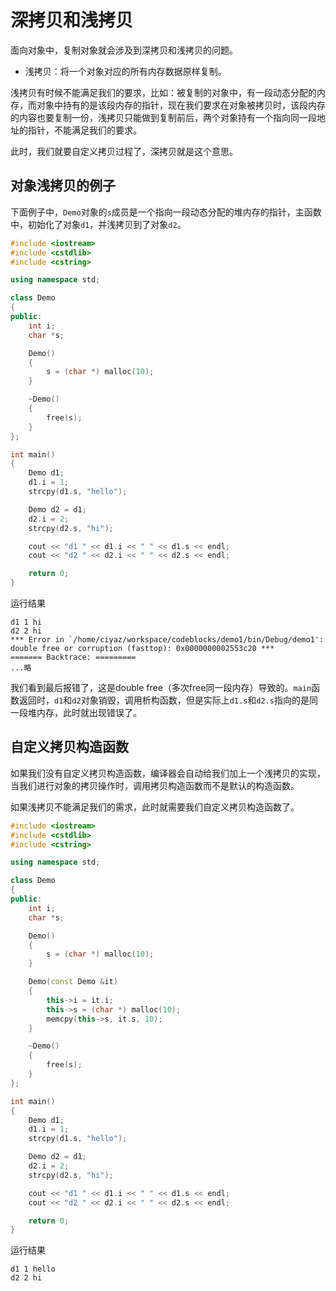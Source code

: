 # 深拷贝和浅拷贝

面向对象中，复制对象就会涉及到深拷贝和浅拷贝的问题。

* 浅拷贝：将一个对象对应的所有内存数据原样复制。

浅拷贝有时候不能满足我们的要求，比如：被复制的对象中，有一段动态分配的内存，而对象中持有的是该段内存的指针，现在我们要求在对象被拷贝时，该段内存的内容也要复制一份，浅拷贝只能做到复制前后，两个对象持有一个指向同一段地址的指针，不能满足我们的要求。

此时，我们就要自定义拷贝过程了，深拷贝就是这个意思。

## 对象浅拷贝的例子

下面例子中，`Demo`对象的`s`成员是一个指向一段动态分配的堆内存的指针，主函数中，初始化了对象`d1`，并浅拷贝到了对象`d2`。

```cpp
#include <iostream>
#include <cstdlib>
#include <cstring>

using namespace std;

class Demo
{
public:
    int i;
    char *s;

    Demo()
    {
        s = (char *) malloc(10);
    }

    ~Demo()
    {
        free(s);
    }
};

int main()
{
    Demo d1;
    d1.i = 1;
    strcpy(d1.s, "hello");

    Demo d2 = d1;
    d2.i = 2;
    strcpy(d2.s, "hi");

    cout << "d1 " << d1.i << " " << d1.s << endl;
    cout << "d2 " << d2.i << " " << d2.s << endl;

    return 0;
}
```

运行结果
```
d1 1 hi
d2 2 hi
*** Error in `/home/ciyaz/workspace/codeblocks/demo1/bin/Debug/demo1': double free or corruption (fasttop): 0x0000000002553c20 ***
======= Backtrace: =========
...略
```

我们看到最后报错了，这是double free（多次free同一段内存）导致的。`main`函数返回时，`d1`和`d2`对象销毁，调用析构函数，但是实际上`d1.s`和`d2.s`指向的是同一段堆内存，此时就出现错误了。

## 自定义拷贝构造函数

如果我们没有自定义拷贝构造函数，编译器会自动给我们加上一个浅拷贝的实现，当我们进行对象的拷贝操作时，调用拷贝构造函数而不是默认的构造函数。

如果浅拷贝不能满足我们的需求，此时就需要我们自定义拷贝构造函数了。

```cpp
#include <iostream>
#include <cstdlib>
#include <cstring>

using namespace std;

class Demo
{
public:
    int i;
    char *s;

    Demo()
    {
        s = (char *) malloc(10);
    }

    Demo(const Demo &it)
    {
        this->i = it.i;
        this->s = (char *) malloc(10);
        memcpy(this->s, it.s, 10);
    }

    ~Demo()
    {
        free(s);
    }
};

int main()
{
    Demo d1;
    d1.i = 1;
    strcpy(d1.s, "hello");

    Demo d2 = d1;
    d2.i = 2;
    strcpy(d2.s, "hi");

    cout << "d1 " << d1.i << " " << d1.s << endl;
    cout << "d2 " << d2.i << " " << d2.s << endl;

    return 0;
}
```

运行结果
```
d1 1 hello
d2 2 hi
```
